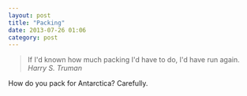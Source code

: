 ```yaml
---
layout: post
title: "Packing"
date: 2013-07-26 01:06
category: post
---
```


> If I'd known how much packing I'd have to do, I'd have run again. <cite>Harry S. Truman</cite>

How do you pack for Antarctica? Carefully.